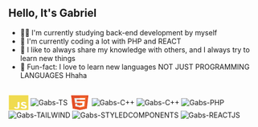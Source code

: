 ## Hello, It's Gabriel

<ul>
  <li>👨‍🎓 I'm currently studying back-end development by myself</li> 
  <li>🦆 I'm currently coding a lot with PHP and REACT</li> 
  <li>🤯 I like to always share my knowledge with others, and I always try to learn new things</li> 
  <li>🥴 Fun-fact: I love to learn new languages NOT JUST PROGRAMMING LANGUAGES Hhaha</li>
</ul>

  <div style="display: inline_block"><br>
  <img align="center" alt="Gabs-Js" height="30" width="40" src="https://raw.githubusercontent.com/devicons/devicon/master/icons/javascript/javascript-plain.svg">
  <img align="center" alt="Gabs-TS" height="30" width="40" src="https://upload.wikimedia.org/wikipedia/commons/4/4c/Typescript_logo_2020.svg">
  <img align="center" alt="Gabs-HTML" height="30" width="40" src="https://raw.githubusercontent.com/devicons/devicon/master/icons/html5/html5-original.svg">
   <img align="center" alt="Gabs-C++" height="30" width="40" src="https://www.logo.wine/a/logo/C%2B%2B/C%2B%2B-Logo.wine.svg">
  <img align="center" alt="Gabs-C++" height="30" width="40" src="https://www.logo.wine/a/logo/C%2B%2B/C%2B%2B-Logo.wine.svg">
    <img align="center" alt="Gabs-PHP" height="30" width="40" src="https://www.php.net/images/logos/new-php-logo.svg>
  <img align="center" alt="Gabs-CSS" height="30" width="40" src="https://raw.githubusercontent.com/devicons/devicon/master/icons/css3/css3-original.svg">
  <img align="center" alt="Gabs-TAILWIND" height="30" width="40" src="https://upload.wikimedia.org/wikipedia/commons/d/d5/Tailwind_CSS_Logo.svg">
  <img align="center" alt="Gabs-STYLEDCOMPONENTS" height="30" width="40" src="https://cdn-media-1.freecodecamp.org/images/1*p1TndLk3UsGPBsM7qHPZIw.png">
  <img align="center" alt="Gabs-REACTJS" height="30" width="40" src="https://upload.wikimedia.org/wikipedia/commons/a/a7/React-icon.svg">
   <br>
</div>

